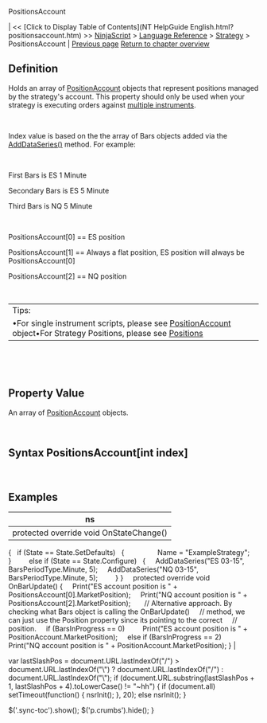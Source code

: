 ﻿










 


PositionsAccount







| &lt;&lt; [Click to Display Table of Contents](NT HelpGuide English.html?positionsaccount.htm) &gt;&gt;
 [NinjaScript](ninjascript.htm) &gt; [Language Reference](language_reference_wip.htm) &gt; [Strategy](strategy.htm) &gt;
PositionsAccount | [Previous page](positions.htm)
[Return to chapter overview](strategy.htm)










Definition
----------


Holds an array of [PositionAccount](positionaccount.htm) objects that represent positions managed by the strategy's account. This property should only be used when your strategy is executing orders against [multiple instruments](multi-time_frame__instruments.htm).


 


Index value is based on the the array of Bars objects added via the [AddDataSeries()](adddataseries.htm) method. For example:


 


First Bars is ES 1 Minute   

Secondary Bars is ES 5 Minute   

Third Bars is NQ 5 Minute


 


PositionsAccount[0] == ES position  

PositionsAccount[1] == Always a flat position, ES position will always be PositionsAccount[0]  

PositionsAccount[2] == NQ position


 




|  |
| --- |
| Tips:
•For single instrument scripts, please see [PositionAccount](positionaccount.htm) object•For Strategy Positions, please see [Positions](positions.htm) |



 


 


Property Value
--------------


An array of [PositionAccount](positionaccount.htm) objects.


 


Syntax
PositionsAccount[int index]
----------------------------------



 


Examples
--------




| ns |
| --- |
| protected override void OnStateChange()
{
   if (State == State.SetDefaults)
   {            
     Name = "ExampleStrategy";
   
   }
      
   else if (State == State.Configure)
   {
     AddDataSeries("ES 03-15", BarsPeriodType.Minute, 5);
     AddDataSeries("NQ 03-15", BarsPeriodType.Minute, 5);
      
   }
}   
 
protected override void OnBarUpdate()
{
     Print("ES account position is " + PositionsAccount[0].MarketPosition);
     Print("NQ account position is " + PositionsAccount[2].MarketPosition);
 
     // Alternative approach. By checking what Bars object is calling the OnBarUpdate()
     // method, we can just use the Position property since its pointing to the correct
     // position.
     if (BarsInProgress == 0)
         Print("ES account position is " + PositionAccount.MarketPosition);
     else if (BarsInProgress == 2)
         Print("NQ account position is " + PositionAccount.MarketPosition);
} |






 
 var lastSlashPos = document.URL.lastIndexOf("/") &gt; document.URL.lastIndexOf("\\") ? document.URL.lastIndexOf("/") : document.URL.lastIndexOf("\\");
 if (document.URL.substring(lastSlashPos + 1, lastSlashPos + 4).toLowerCase() != "~hh") {
 if (document.all) setTimeout(function() {
 nsrInit();
 }, 20);
 else nsrInit();
 }
 
 
 $('.sync-toc').show();
 $('p.crumbs').hide();
 }
 
 
 




